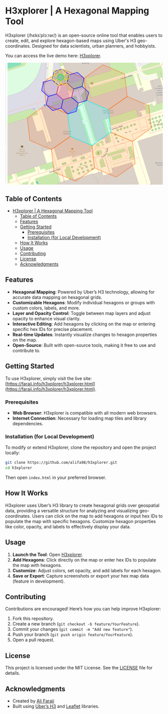 # H3xplorer | A Hexagonal Mapping Tool

H3xplorer (/hɛksˈplɔːrər/) is an open-source online tool that enables users to create, edit, and explore hexagon-based maps using Uber's H3 geo-coordinates. Designed for data scientists, urban planners, and hobbyists.

You can access the live demo here: [H3xplorer](https://faraji.info/h3xplorer/h3xplorer.html).

![H3xplorer](hexagons.jpeg)

## Table of Contents

- [H3xplorer | A Hexagonal Mapping Tool](#h3xplorer--a-hexagonal-mapping-tool)
  - [Table of Contents](#table-of-contents)
  - [Features](#features)
  - [Getting Started](#getting-started)
    - [Prerequisites](#prerequisites)
    - [Installation (for Local Development)](#installation-for-local-development)
  - [How It Works](#how-it-works)
  - [Usage](#usage)
  - [Contributing](#contributing)
  - [License](#license)
  - [Acknowledgments](#acknowledgments)

## Features

- **Hexagonal Mapping**: Powered by Uber’s H3 technology, allowing for accurate data mapping on hexagonal grids.
- **Customizable Hexagons**: Modify individual hexagons or groups with custom colors, labels, and more.
- **Layer and Opacity Control**: Toggle between map layers and adjust opacity to enhance visual clarity.
- **Interactive Editing**: Add hexagons by clicking on the map or entering specific hex IDs for precise placement.
- **Real-time Updates**: Instantly visualize changes to hexagon properties on the map.
- **Open-Source**: Built with open-source tools, making it free to use and contribute to.

## Getting Started

To use H3xplorer, simply visit the live site: [https://faraji.info/h3xplorer/h3xplorer.html](https://faraji.info/h3xplorer/h3xplorer.html).

### Prerequisites

- **Web Browser**: H3xplorer is compatible with all modern web browsers.
- **Internet Connection**: Necessary for loading map tiles and library dependencies.

### Installation (for Local Development)

To modify or extend H3xplorer, clone the repository and open the project locally:

```bash
git clone https://github.com/alifa98/h3xplorer.git
cd h3xplorer
```

Then open `index.html` in your preferred browser.

## How It Works

H3xplorer uses Uber’s H3 library to create hexagonal grids over geospatial data, providing a versatile structure for analyzing and visualizing geo-coordinates. Users can click on the map to add hexagons or input hex IDs to populate the map with specific hexagons. Customize hexagon properties like color, opacity, and labels to effectively display your data.

## Usage

1. **Launch the Tool**: Open [H3xplorer](https://faraji.info/h3xplorer/h3xplorer.html).
2. **Add Hexagons**: Click directly on the map or enter hex IDs to populate the map with hexagons.
3. **Customize**: Adjust colors, set opacity, and add labels for each hexagon.
4. **Save or Export**: Capture screenshots or export your hex map data (feature in development).

## Contributing

Contributions are encouraged! Here’s how you can help improve H3xplorer:

1. Fork this repository.
2. Create a new branch (`git checkout -b feature/YourFeature`).
3. Commit your changes (`git commit -m "Add new feature"`).
4. Push your branch (`git push origin feature/YourFeature`).
5. Open a pull request.

## License

This project is licensed under the MIT License. See the [LICENSE](LICENSE) file for details.

## Acknowledgments

- Created by [Ali Faraji](https://faraji.info)
- Built using [Uber’s H3](https://uber.github.io/h3/) and [Leaflet](https://leafletjs.com/) libraries.
